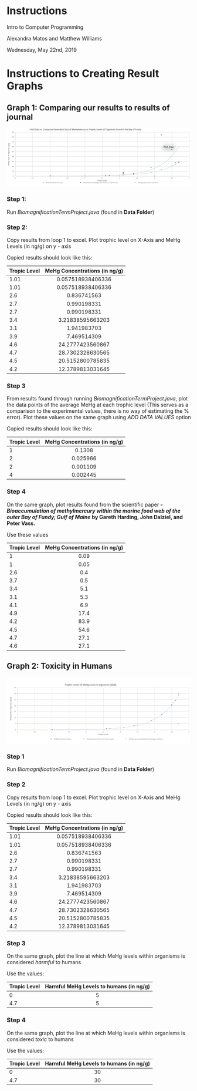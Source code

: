 # Instructions

Intro to Computer Programming

Alexandra Matos and Matthew Williams

Wednesday, May 22nd, 2019

# Instructions to Creating Result Graphs


## Graph 1: Comparing our results to results of journal


![Graph 1](thecomparegraph.png)




### Step 1:

Run *BiomagnificationTermProject.java* (found in **Data Folder**)




### Step 2: 

Copy results from loop 1 to excel. Plot trophic level on X-Axis and MeHg Levels (in ng/g) on y - axis

Copied results should look like this:


| Tropic Level  | MeHg Concentrations (in ng/g)|
| ------------- |:-------------:|
| 1.01          | 0.057518938406336|
| 1.01          | 0.057518938406336|
| 2.6           | 0.836741563      |
| 2.7           | 0.990198331     |
| 2.7           | 0.990198331     |
| 3.4           | 3.21838595663203 |
| 3.1           | 1.941983703|
| 3.9           | 7.469514309      |
| 4.6           |24.2777423560867      |
| 4.7           | 28.7302328630565 |
| 4.5           | 20.5152800785835|
| 4.2           | 12.3789813031645      |






### Step 3

From results found through running *BiomagnificationTermProject.java*, plot the data points of the average MeHg at each trophic level (This serves as a comparison to the experimental values, there is no way of estimating the % error). Plot these values on the same graph using *ADD DATA VALUES* option

Copied results should look like this:

| Tropic Level  | MeHg Concentrations (in ng/g)|
| ------------- |:-------------:|
| 1             | 0.1308  |
| 2             | 0.025966    |
| 2             | 0.001109   |
| 4             | 0.002445 |





### Step 4

On the same graph, plot results found from the scientific paper **- *Bioaccumulation of methylmercury within the marine food web of the outer Bay of Fundy, Gulf of Maine* by Gareth Harding, John Dalziel, and Peter Vass.**

Use these values



| Tropic Level  | MeHg Concentrations (in ng/g)|
| ------------- |:-------------:|
| 1          | 0.09|
| 1           | 0.05     |
| 2.6           | 0.4   |
| 3.7           | 0.5 |
| 3.4           | 5.1|
| 3.1           |5.3      |
| 4.1           |6.9    |
| 4.9           | 17.4 |
| 4.2           | 83.9|
| 4.5           | 54.6      |
| 4.7           | 27.1 |
| 4.6           |  27.1|



## Graph 2: Toxicity in Humans 

![Graph 12](toxiclevelgraph.png)


### Step 1

Run *BiomagnificationTermProject.java* (found in **Data Folder**)


### Step 2

Copy results from loop 1 to excel. Plot trophic level on X-Axis and MeHg Levels (in ng/g) on y - axis

Copied results should look like this:


| Tropic Level  | MeHg Concentrations (in ng/g)|
| ------------- |:-------------:|
| 1.01          | 0.057518938406336|
| 1.01          | 0.057518938406336|
| 2.6           | 0.836741563      |
| 2.7           | 0.990198331     |
| 2.7           | 0.990198331     |
| 3.4           | 3.21838595663203 |
| 3.1           | 1.941983703|
| 3.9           | 7.469514309      |
| 4.6           |24.2777423560867      |
| 4.7           | 28.7302328630565 |
| 4.5           | 20.5152800785835|
| 4.2           | 12.3789813031645      |



### Step 3 

On the same graph, plot the line at which MeHg levels within organisms is considered *harmful* to humans

Use the values:

| Tropic Level  | Harmful MeHg Levels to humans (in ng/g)|
| ------------- |:-------------:|
|0        | 5|
|4.7       |5|





### Step 4 

On the same graph, plot the line at which MeHg levels within organisms is considered *toxic* to humans

Use the values:

| Tropic Level  | Harmful MeHg Levels to humans (in ng/g)|
| ------------- |:-------------:|
|0        | 30|
|4.7       |30|
